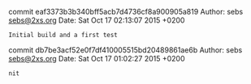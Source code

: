commit eaf3373b3b340bff5acb7d4736cf8a900905a819
Author: sebs <sebs@2xs.org>
Date:   Sat Oct 17 02:13:07 2015 +0200

    Initial build and a first test

commit db7be3acf52e0f7df410005515bd20489861ae6b
Author: sebs <sebs@2xs.org>
Date:   Sat Oct 17 01:02:27 2015 +0200

    nit
